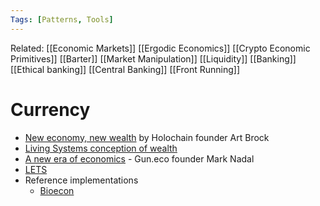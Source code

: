 ```yaml
---
Tags: [Patterns, Tools]
---
```

Related: [[Economic Markets]] [[Ergodic Economics]] [[Crypto Economic Primitives]] [[Barter]] [[Market Manipulation]] [[Liquidity]] [[Banking]] [[Ethical banking]] [[Central Banking]] [[Front Running]] 
# Currency

- [New economy, new wealth](https://prezi.com/xmzld_-wayho/new-economy-new-wealth/) by Holochain founder Art Brock
- [Living Systems conception of wealth](https://vimeo.com/31164740)
- [A new era of economics](https://hackernoon.com/wealth-a-new-era-of-economics-ce8acd785441) - Gun.eco founder Mark Nadal
- [LETS](https://en.wikipedia.org/wiki/Local_exchange_trading_system)
- Reference implementations
    - [Bioecon](http://www.bioecon.net/public/news/9339)

